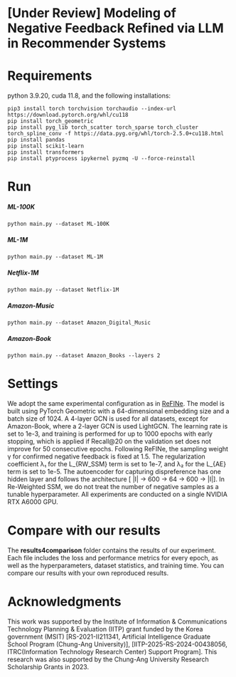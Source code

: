 # [Under Review] Modeling of Negative Feedback Refined via LLM in Recommender Systems

# Requirements
python 3.9.20, cuda 11.8, and the following installations:
```
pip3 install torch torchvision torchaudio --index-url https://download.pytorch.org/whl/cu118
pip install torch_geometric
pip install pyg_lib torch_scatter torch_sparse torch_cluster torch_spline_conv -f https://data.pyg.org/whl/torch-2.5.0+cu118.html
pip install pandas
pip install scikit-learn
pip install transformers
pip install ptyprocess ipykernel pyzmq -U --force-reinstall
```

# Run
##### ML-100K
```
python main.py --dataset ML-100K
```
##### ML-1M
```
python main.py --dataset ML-1M
```
##### Netflix-1M
```
python main.py --dataset Netflix-1M
```
##### Amazon-Music
```
python main.py --dataset Amazon_Digital_Music
```
##### Amazon-Book
```
python main.py --dataset Amazon_Books --layers 2
```

# Settings
We adopt the same experimental configuration as in [ReFINe](https://github.com/Chanwoo-Jeong-2000/ReFINe).
The model is built using PyTorch Geometric with a 64-dimensional embedding size and a batch size of 1024.
A 4-layer GCN is used for all datasets, except for Amazon-Book, where a 2-layer GCN is used LightGCN.
The learning rate is set to 1e-3, and training is performed for up to 1000 epochs with early stopping, which is applied if Recall@20 on the validation set does not improve for 50 consecutive epochs.
Following ReFINe, the sampling weight γ for confirmed negative feedback is fixed at 1.5.
The regularization coefficient λ₁ for the L_{RW_SSM} term is set to 1e-7, and λ₂ for the L_{AE} term is set to 1e-5.
The autoencoder for capturing dispreference has one hidden layer and follows the architecture [ |I| -> 600 -> 64 -> 600 -> |I|].
In Re-Weighted SSM, we do not treat the number of negative samples as a tunable hyperparameter.
All experiments are conducted on a single NVIDIA RTX A6000 GPU.

# Compare with our results
The **results4comparison** folder contains the results of our experiment.
Each file includes the loss and performance metrics for every epoch, as well as the hyperparameters, dataset statistics, and training time.
You can compare our results with your own reproduced results.

# Acknowledgments
This work was supported by the Institute of Information \& Communications Technology Planning \& Evaluation (IITP) grant funded by the Korea government (MSIT) [RS-2021-II211341, Artificial Intelligence Graduate School Program (Chung-Ang University)], [IITP-2025-RS-2024-00438056, ITRC(Information Technology Research Center) Support Program]. This research was also supported by the Chung-Ang University Research Scholarship Grants in 2023. 
